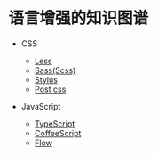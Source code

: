 # 语言增强的知识图谱

- CSS

  - [Less](https://less.bootcss.com/)
  - [Sass(Scss)](http://sass.bootcss.com/)
  - [Stylus](http://stylus-lang.com/)
  - [Post css](https://postcss.org/)

- JavaScript

  - [TypeScript](https://www.typescriptlang.org/)
  - [CoffeeScript](https://coffeescript.org/)
  - [Flow](https://flow.org/)
